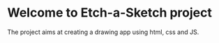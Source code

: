 # Welcome to Etch-a-Sketch project

The project aims at creating a drawing app using html, css and JS.
